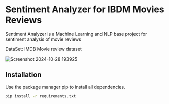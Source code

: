 
# Sentiment Analyzer for IBDM Movies Reviews

Sentiment Analyzer is a Machine Learning and NLP base project for sentiment analysis of movie reviews

DataSet: IMDB Movie review dataset

![Screenshot 2024-10-28 193925](https://github.com/user-attachments/assets/78f6aad4-cea0-4df7-b872-3b99f1fd8497)

## Installation

Use the package manager pip to install all dependencies.

```bash
pip install -r requirements.txt
```
